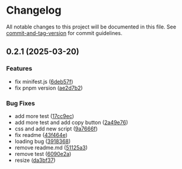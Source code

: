 # Changelog

All notable changes to this project will be documented in this file. See [commit-and-tag-version](https://github.com/absolute-version/commit-and-tag-version) for commit guidelines.

## 0.2.1 (2025-03-20)


### Features

* fix minifest.js ([6deb57f](https://github.com/OdaNeo/miyabi-mail/commit/6deb57f1568eef1694fd68e6071cb3116e5ee5bf))
* fix pnpm version ([ae2d7b2](https://github.com/OdaNeo/miyabi-mail/commit/ae2d7b23b7efa225d5a89107b1066711b40b4b3a))


### Bug Fixes

* add more test ([17cc9ec](https://github.com/OdaNeo/miyabi-mail/commit/17cc9ecf645a67aa3c7524ef55872d5c1f3e787b))
* add more test and add copy button ([2a49e76](https://github.com/OdaNeo/miyabi-mail/commit/2a49e7654dd782b72c576f0e10a9491d458afc72))
* css and add new script ([9a7666f](https://github.com/OdaNeo/miyabi-mail/commit/9a7666f33e6c5a89ce10559ad206a8323c6bc009))
* fix readme ([43f464e](https://github.com/OdaNeo/miyabi-mail/commit/43f464e14d887688058f7b4209119c9597920fa2))
* loading bug ([3918368](https://github.com/OdaNeo/miyabi-mail/commit/3918368cb198080252ff1f800cf504773935f5aa))
* remove readme.md ([51125a3](https://github.com/OdaNeo/miyabi-mail/commit/51125a3243bca2502adbe8650365efc9e7091502))
* remove test ([6090e2a](https://github.com/OdaNeo/miyabi-mail/commit/6090e2ab58f28c2daa9a3edac9ca6099fcd5a936))
* resize ([da3bf37](https://github.com/OdaNeo/miyabi-mail/commit/da3bf373b2c10db9465ac2bcbb542f0ee0a0c194))

